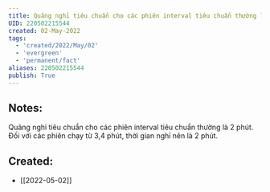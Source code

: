 ```yaml
---
title: Quãng nghỉ tiêu chuẩn cho các phiên interval tiêu chuẩn thường là 2 phút
UID: 220502215544
created: 02-May-2022
tags:
  - 'created/2022/May/02'
  - 'evergreen'
  - 'permanent/fact'
aliases: 220502215544
publish: True
---
```

## Notes:
Quãng nghỉ tiêu chuẩn cho các phiên interval tiêu chuẩn thường là 2 phút. Đối với các phiên chạy từ 3,4 phút, thời gian nghỉ nên là 2 phút.
## Created:
- [[2022-05-02]]

